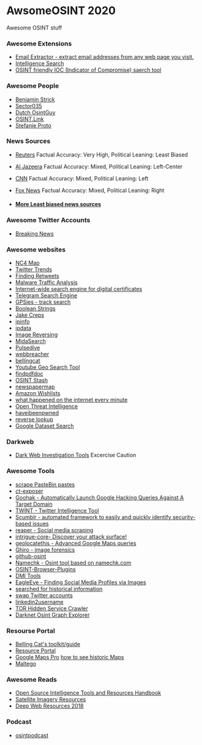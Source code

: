 # AwsomeOSINT 2020
Awesome OSINT stuff 

### Awesome Extensions
- [Email Extractor - extract email addresses from any web page you visit.](https://chrome.google.com/webstore/detail/email-extractor/naidmjmjlgpkbebchjabfjgcgjkgojbi?authuser=3)
- [Intelligence Search](https://chrome.google.com/webstore/detail/intelligence-search/dipfggodcibdmflidbceoaanadclgomm)
- [OSINT friendly IOC (Indicator of Compromise) saerch tool](https://chrome.google.com/webstore/detail/mitaka/bfjbejmeoibbdpfdbmbacmefcbannnbg)

### Awesome People
- [Benjamin Strick](https://twitter.com/BenDoBrown)
- [Sector035](https://twitter.com/Sector035)
- [Dutch OsintGuy](https://twitter.com/dutch_osintguy)
- [OSINT.Link](https://twitter.com/onlineosint)
- [Stefanie Proto](https://twitter.com/sprp77)

### News Sources
- [Reuters](https://www.reuters.com/) Factual Accuracy: Very High, Political Leaning: Least Biased
- [Al Jazeera](https://www.aljazeera.com/) Factual Accuracy: Mixed, Political Leaning: Left-Center
- [CNN](https://www.cnn.com/) Factual Accuracy: Mixed, Political Leaning: Left
- [Fox News](https://www.foxnews.com/) Factual Accuracy: Mixed, Political Leaning: Right

- #### [More Least biased news sources](https://mediabiasfactcheck.com/center/)


### Awesome Twitter Accounts
- [Breaking News](https://twitter.com/breakingnews)

### Awesome websites
- [NC4 Map](https://solutions10.n-c4.net/wrkitem/WorkItemMainAction.do)
- [Twitter Trends](https://twitter.com/explore)
- [Finding Retweets](https://twren.ch/)
- [Malware Traffic Analysis](http://www.malware-traffic-analysis.net/index.html)
- [Internet-wide search engine for digital certificates](https://certdb.com/)
- [Telegram Search Engine](https://bit.ly/Telegago)
- [GPSies - track search](https://www.gpsies.com/trackList.do)
- [Boolean Strings](https://booleanstrings.com/)
- [Jake Creps](https://jakecreps.com/)
- [ipinfo](https://ipinfo.io/)
- [ipdata](https://ipdata.co/)
- [Image Reversing](http://imgops.com/)
- [MidaSearch](https://midasearch.org/)
- [Pulsedive](https://pulsedive.com/)
- [webbreacher](https://webbreacher.com/category/osint/)
- [bellingcat](https://www.bellingcat.com/)
- [Youtube Geo Search Tool](http://youtube.github.io/geo-search-tool/search.html)
- [findpdfdoc](http://www.findpdfdoc.com/)
- [OSINT Stash](http://workinukraine.space/)
- [newspapermap](https://newspapermap.com/)
- [Amazon Wishlists](https://www.amazon.com/gp/registry/search/)
- [what happened on the internet every minute](http://www.visualcapitalist.com/)
- [Open Threat Intelligence](https://cymon.io/)
- [haveibeenpwned](https://haveibeenpwned.com/)
- [reverse lookup](https://www.yougetsignal.com/)
- [Google Dataset Search](https://toolbox.google.com/datasetsearch)
    
### Darkweb
- [Dark Web Investigation Tools](https://iaca-darkweb-tools.com/) Excercise Caution

### Awesome Tools
- [scrape PasteBin pastes](https://github.com/d-Rickyy-b/pastepwn)
- [ct-exposer](https://github.com/chris408/ct-exposer)
- [Goohak - Automatically Launch Google Hacking Queries Against A Target Domain](https://github.com/1N3/Goohak)
- [TWINT - Twitter Intelligence Tool](https://github.com/twintproject/twint)
- [Scumblr - automated framework to easily and quickly identify security-based issues](https://github.com/Netflix-Skunkworks/Scumblr)
- [reaper - Social media scraping](https://github.com/scriptsmithttp://osint.link/h/reaper)
- [intrigue-core- Discover your attack surface! ](https://github.com/intrigueio/intrigue-core)
- [geolocatethis - Advanced Google Maps queries](https://github.com/musafir-py/geolocatethis)
- [Ghiro - image forensics](https://github.com/ghirensics)
- [github-osint](https://github.com/vulnbe/github-osint)
- [Namechk - Osint tool based on namechk.com](https://github.com/HA71/Namechk)
- [OSINT-Browser-Plugins](https://github.com/IVMachiavelli/OSINT-Browser-Plugins)
- [DMI Tools](https://wiki.digitalmethods.net/Dmi/ToolDatabase)
- [EagleEye - Finding Social Media Profiles via Images](https://github.com/ThoughtfulDev/EagleEye)
- [searched for historical information](https://github.com/si9int/cc.py)
- [swap Twitter accounts](https://github.com/snovvcrash/tweetlord)
- [linkedin2username](https://github.com/initstring/linkedin2username)
- [TOR Hidden Service Crawler](https://github.com/thelematic/poopak)
- [Darknet Osint Graph Explorer](https://github.com/pielco11/DOGE)

### Resourse Portal
- [Belling Cat's toolkit/guide](https://docs.google.com/document/d/1BfLPJpRtyq4RFtHJoNpvWQjmGnyVkfE2HYoICKOGguA/edit#heading=h.po9n93ahppok)
- [Resource Portal](http://osint.link/)
- [Google Maps Pro](https://www.google.com/earth/versions/#earth-pro) [how to see historic Maps](https://www.businessinsider.nl/how-to-go-back-in-time-on-google-earth?international=true&r=US)
- [Maltego](https://www.maltego.com/?utm_source=paterva.com&utm_medium=referral&utm_campaign=301)



### Awesome Reads 
- [Open Source Intelligence Tools and Resources Handbook](https://t.co/K9APKzaqkj)
- [Satellite Imagery Resources](https://t.co/CtuUMsv25d)
- [Deep Web Resources 2018](https://t.co/kEHkOUjnAj)

### Podcast
- [osintpodcast](http://osintpodcast.com/)
